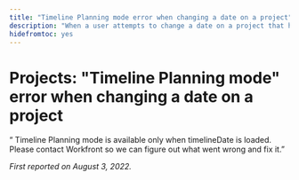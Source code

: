 ```yaml
---
title: "Timeline Planning mode error when changing a date on a project"
description: "When a user attempts to change a date on a project that has the Plan Mode set to Manual save > Timeline Planning, the date does not change and the user sees the an error."
hidefromtoc: yes
---
```


# Projects: "Timeline Planning mode" error when changing a date on a project



“ Timeline Planning mode is available only when timelineDate is loaded. Please contact Workfront so we can figure out what went wrong and fix it.”

_First reported on August 3, 2022._

